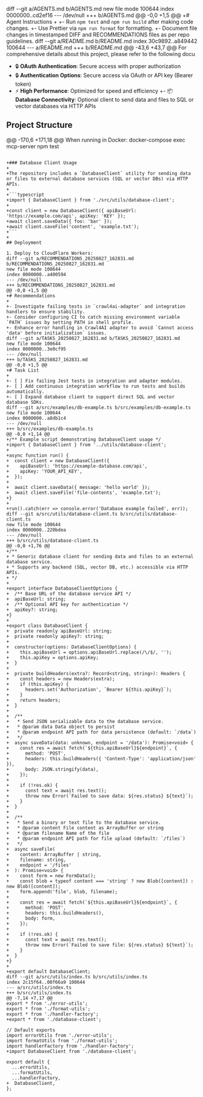 diff --git a/AGENTS.md b/AGENTS.md
new file mode 100644
index 0000000..cd2ef16
--- /dev/null
+++ b/AGENTS.md
@@ -0,0 +1,5 @@
+# Agent Instructions
+
+- Run `npm test` and `npm run build` after making code changes.
+- Use Prettier via `npm run format` for formatting.
+- Document file changes in timestamped DIFF and RECOMMENDATIONS files as per repo guidelines.
diff --git a/README.md b/README.md
index 30c9892..a849442 100644
--- a/README.md
+++ b/README.md
@@ -43,6 +43,7 @@ For comprehensive details about this project, please refer to the following docu
 - 🔒 **OAuth Authentication**: Secure access with proper authorization
 - 🔒 **Authentication Options**: Secure access via OAuth or API key (Bearer token)
 - ⚡ **High Performance**: Optimized for speed and efficiency
+- 📦 **Database Connectivity**: Optional client to send data and files to SQL or vector databases via HTTP APIs
 
 ## Project Structure
 
@@ -170,6 +171,18 @@ When running in Docker:
 docker-compose exec mcp-server npm test
 ```
 
+### Database Client Usage
+
+The repository includes a `DatabaseClient` utility for sending data or files to external database services (SQL or vector DBs) via HTTP APIs.
+
+```typescript
+import { DatabaseClient } from './src/utils/database-client';
+
+const client = new DatabaseClient({ apiBaseUrl: 'https://example.com/api', apiKey: 'KEY' });
+await client.saveData({ foo: 'bar' });
+await client.saveFile('content', 'example.txt');
+```
+
 ## Deployment
 
 1. Deploy to CloudFlare Workers:
diff --git a/RECOMMENDATIONS_20250827_162831.md b/RECOMMENDATIONS_20250827_162831.md
new file mode 100644
index 0000000..a400594
--- /dev/null
+++ b/RECOMMENDATIONS_20250827_162831.md
@@ -0,0 +1,5 @@
+# Recommendations
+
+- Investigate failing tests in `crawl4ai-adapter` and integration handlers to ensure stability.
+- Consider configuring CI to catch missing environment variable `PATH` issues by setting PATH in shell profile.
+- Enhance error handling in Crawl4AI adapter to avoid `Cannot access 'data' before initialization` issues.
diff --git a/TASKS_20250827_162831.md b/TASKS_20250827_162831.md
new file mode 100644
index 0000000..3e0cf95
--- /dev/null
+++ b/TASKS_20250827_162831.md
@@ -0,0 +1,5 @@
+# Task List
+
+- [ ] Fix failing Jest tests in integration and adapter modules.
+- [ ] Add continuous integration workflow to run tests and builds automatically.
+- [ ] Expand database client to support direct SQL and vector database SDKs.
diff --git a/src/examples/db-example.ts b/src/examples/db-example.ts
new file mode 100644
index 0000000..a8db1c4
--- /dev/null
+++ b/src/examples/db-example.ts
@@ -0,0 +1,14 @@
+/** Example script demonstrating DatabaseClient usage */
+import { DatabaseClient } from '../utils/database-client';
+
+async function run() {
+  const client = new DatabaseClient({
+    apiBaseUrl: 'https://example-database.com/api',
+    apiKey: 'YOUR_API_KEY',
+  });
+
+  await client.saveData({ message: 'hello world' });
+  await client.saveFile('file-contents', 'example.txt');
+}
+
+run().catch(err => console.error('Database example failed', err));
diff --git a/src/utils/database-client.ts b/src/utils/database-client.ts
new file mode 100644
index 0000000..220bdea
--- /dev/null
+++ b/src/utils/database-client.ts
@@ -0,0 +1,76 @@
+/**
+ * Generic database client for sending data and files to an external database service.
+ * Supports any backend (SQL, vector DB, etc.) accessible via HTTP APIs.
+ */
+
+export interface DatabaseClientOptions {
+  /** Base URL of the database service API */
+  apiBaseUrl: string;
+  /** Optional API key for authentication */
+  apiKey?: string;
+}
+
+export class DatabaseClient {
+  private readonly apiBaseUrl: string;
+  private readonly apiKey?: string;
+
+  constructor(options: DatabaseClientOptions) {
+    this.apiBaseUrl = options.apiBaseUrl.replace(/\/$/, '');
+    this.apiKey = options.apiKey;
+  }
+
+  private buildHeaders(extra?: Record<string, string>): Headers {
+    const headers = new Headers(extra);
+    if (this.apiKey) {
+      headers.set('Authorization', `Bearer ${this.apiKey}`);
+    }
+    return headers;
+  }
+
+  /**
+   * Send JSON serializable data to the database service.
+   * @param data Data object to persist
+   * @param endpoint API path for data persistence (default: `/data`)
+   */
+  async saveData(data: unknown, endpoint = '/data'): Promise<void> {
+    const res = await fetch(`${this.apiBaseUrl}${endpoint}`, {
+      method: 'POST',
+      headers: this.buildHeaders({ 'Content-Type': 'application/json' }),
+      body: JSON.stringify(data),
+    });
+
+    if (!res.ok) {
+      const text = await res.text();
+      throw new Error(`Failed to save data: ${res.status} ${text}`);
+    }
+  }
+
+  /**
+   * Send a binary or text file to the database service.
+   * @param content File content as ArrayBuffer or string
+   * @param filename Name of the file
+   * @param endpoint API path for file upload (default: `/files`)
+   */
+  async saveFile(
+    content: ArrayBuffer | string,
+    filename: string,
+    endpoint = '/files'
+  ): Promise<void> {
+    const form = new FormData();
+    const blob = typeof content === 'string' ? new Blob([content]) : new Blob([content]);
+    form.append('file', blob, filename);
+
+    const res = await fetch(`${this.apiBaseUrl}${endpoint}`, {
+      method: 'POST',
+      headers: this.buildHeaders(),
+      body: form,
+    });
+
+    if (!res.ok) {
+      const text = await res.text();
+      throw new Error(`Failed to save file: ${res.status} ${text}`);
+    }
+  }
+}
+
+export default DatabaseClient;
diff --git a/src/utils/index.ts b/src/utils/index.ts
index 2c15f64..08f66a9 100644
--- a/src/utils/index.ts
+++ b/src/utils/index.ts
@@ -7,14 +7,17 @@
 export * from './error-utils';
 export * from './format-utils';
 export * from './handler-factory';
+export * from './database-client';
 
 // Default exports
 import errorUtils from './error-utils';
 import formatUtils from './format-utils';
 import handlerFactory from './handler-factory';
+import DatabaseClient from './database-client';
 
 export default {
   ...errorUtils,
   ...formatUtils,
   ...handlerFactory,
+  DatabaseClient,
 };
